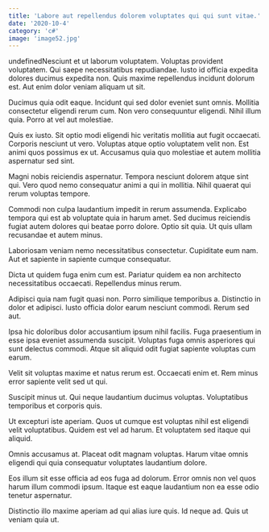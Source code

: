 ```yaml
---
title: 'Labore aut repellendus dolorem voluptates qui qui sunt vitae.'
date: '2020-10-4'
category: 'c#'
image: 'image52.jpg'
---
```


undefinedNesciunt et ut laborum voluptatem. Voluptas provident voluptatem. Qui saepe necessitatibus repudiandae. Iusto id officia expedita dolores ducimus expedita non. Quis maxime repellendus incidunt dolorum est. Aut enim dolor veniam aliquam ut sit.
 Ducimus quia odit eaque. Incidunt qui sed dolor eveniet sunt omnis. Mollitia consectetur eligendi rerum cum. Non vero consequuntur eligendi. Nihil illum quia. Porro at vel aut molestiae.
 Quis ex iusto. Sit optio modi eligendi hic veritatis mollitia aut fugit occaecati. Corporis nesciunt ut vero. Voluptas atque optio voluptatem velit non. Est animi quos possimus ex ut. Accusamus quia quo molestiae et autem mollitia aspernatur sed sint.

Magni nobis reiciendis aspernatur. Tempora nesciunt dolorem atque sint qui. Vero quod nemo consequatur animi a qui in mollitia. Nihil quaerat qui rerum voluptas tempore.
 Commodi non culpa laudantium impedit in rerum assumenda. Explicabo tempora qui est ab voluptate quia in harum amet. Sed ducimus reiciendis fugiat autem dolores qui beatae porro dolore. Optio sit quia. Ut quis ullam recusandae et autem minus.
 Laboriosam veniam nemo necessitatibus consectetur. Cupiditate eum nam. Aut et sapiente in sapiente cumque consequatur.

Dicta ut quidem fuga enim cum est. Pariatur quidem ea non architecto necessitatibus occaecati. Repellendus minus rerum.
 Adipisci quia nam fugit quasi non. Porro similique temporibus a. Distinctio in dolor et adipisci. Iusto officia dolor earum nesciunt commodi. Rerum sed aut.
 Ipsa hic doloribus dolor accusantium ipsum nihil facilis. Fuga praesentium in esse ipsa eveniet assumenda suscipit. Voluptas fuga omnis asperiores qui sunt delectus commodi. Atque sit aliquid odit fugiat sapiente voluptas cum earum.

Velit sit voluptas maxime et natus rerum est. Occaecati enim et. Rem minus error sapiente velit sed ut qui.
 Suscipit minus ut. Qui neque laudantium ducimus voluptas. Voluptatibus temporibus et corporis quis.
 Ut excepturi iste aperiam. Quos ut cumque est voluptas nihil est eligendi velit voluptatibus. Quidem est vel ad harum. Et voluptatem sed itaque qui aliquid.

Omnis accusamus at. Placeat odit magnam voluptas. Harum vitae omnis eligendi qui quia consequatur voluptates laudantium dolore.
 Eos illum sit esse officia ad eos fuga ad dolorum. Error omnis non vel quos harum illum commodi ipsum. Itaque est eaque laudantium non ea esse odio tenetur aspernatur.
 Distinctio illo maxime aperiam ad qui alias iure quis. Id neque ad. Quis ut veniam quia ut.


